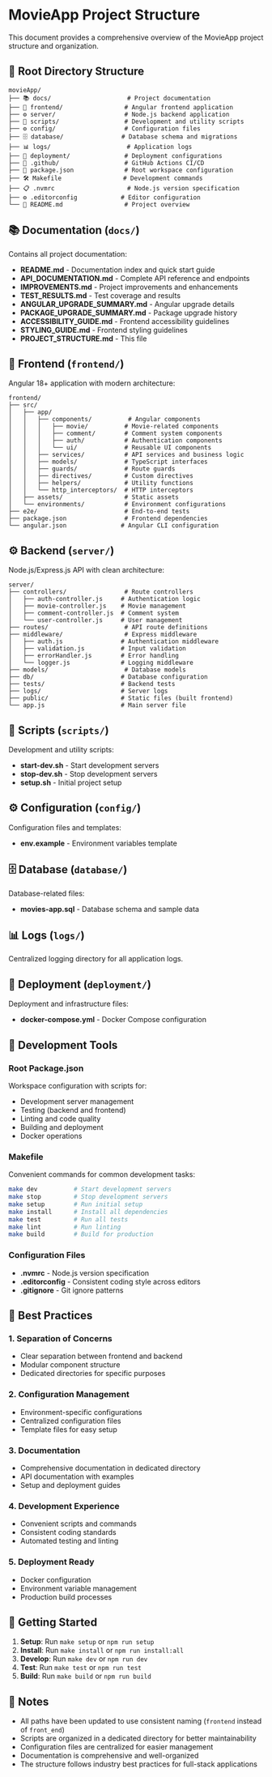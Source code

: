 # MovieApp Project Structure

This document provides a comprehensive overview of the MovieApp project structure and organization.

## 📁 Root Directory Structure

```
movieApp/
├── 📚 docs/                     # Project documentation
├── 🎨 frontend/                 # Angular frontend application
├── ⚙️ server/                   # Node.js backend application
├── 🔧 scripts/                  # Development and utility scripts
├── ⚙️ config/                   # Configuration files
├── 🗄️ database/                # Database schema and migrations
├── 📊 logs/                     # Application logs
├── 🚀 deployment/               # Deployment configurations
├── 🔧 .github/                  # GitHub Actions CI/CD
├── 📄 package.json              # Root workspace configuration
├── 🛠️ Makefile                 # Development commands
├── 📋 .nvmrc                    # Node.js version specification
├── ⚙️ .editorconfig            # Editor configuration
└── 📖 README.md                 # Project overview
```

## 📚 Documentation (`docs/`)

Contains all project documentation:

- **README.md** - Documentation index and quick start guide
- **API_DOCUMENTATION.md** - Complete API reference and endpoints
- **IMPROVEMENTS.md** - Project improvements and enhancements
- **TEST_RESULTS.md** - Test coverage and results
- **ANGULAR_UPGRADE_SUMMARY.md** - Angular upgrade details
- **PACKAGE_UPGRADE_SUMMARY.md** - Package upgrade history
- **ACCESSIBILITY_GUIDE.md** - Frontend accessibility guidelines
- **STYLING_GUIDE.md** - Frontend styling guidelines
- **PROJECT_STRUCTURE.md** - This file

## 🎨 Frontend (`frontend/`)

Angular 18+ application with modern architecture:

```
frontend/
├── src/
│   ├── app/
│   │   ├── components/          # Angular components
│   │   │   ├── movie/          # Movie-related components
│   │   │   ├── comment/        # Comment system components
│   │   │   ├── auth/           # Authentication components
│   │   │   └── ui/             # Reusable UI components
│   │   ├── services/           # API services and business logic
│   │   ├── models/             # TypeScript interfaces
│   │   ├── guards/             # Route guards
│   │   ├── directives/         # Custom directives
│   │   ├── helpers/            # Utility functions
│   │   └── http_interceptors/  # HTTP interceptors
│   ├── assets/                 # Static assets
│   └── environments/           # Environment configurations
├── e2e/                        # End-to-end tests
├── package.json                # Frontend dependencies
└── angular.json               # Angular CLI configuration
```

## ⚙️ Backend (`server/`)

Node.js/Express.js API with clean architecture:

```
server/
├── controllers/                # Route controllers
│   ├── auth-controller.js     # Authentication logic
│   ├── movie-controller.js    # Movie management
│   ├── comment-controller.js  # Comment system
│   └── user-controller.js     # User management
├── routes/                     # API route definitions
├── middleware/                 # Express middleware
│   ├── auth.js                # Authentication middleware
│   ├── validation.js          # Input validation
│   ├── errorHandler.js        # Error handling
│   └── logger.js              # Logging middleware
├── models/                     # Database models
├── db/                        # Database configuration
├── tests/                     # Backend tests
├── logs/                      # Server logs
├── public/                    # Static files (built frontend)
└── app.js                     # Main server file
```

## 🔧 Scripts (`scripts/`)

Development and utility scripts:

- **start-dev.sh** - Start development servers
- **stop-dev.sh** - Stop development servers
- **setup.sh** - Initial project setup

## ⚙️ Configuration (`config/`)

Configuration files and templates:

- **env.example** - Environment variables template

## 🗄️ Database (`database/`)

Database-related files:

- **movies-app.sql** - Database schema and sample data

## 📊 Logs (`logs/`)

Centralized logging directory for all application logs.

## 🚀 Deployment (`deployment/`)

Deployment and infrastructure files:

- **docker-compose.yml** - Docker Compose configuration

## 🔧 Development Tools

### Root Package.json
Workspace configuration with scripts for:
- Development server management
- Testing (backend and frontend)
- Linting and code quality
- Building and deployment
- Docker operations

### Makefile
Convenient commands for common development tasks:
```bash
make dev          # Start development servers
make stop         # Stop development servers
make setup        # Run initial setup
make install      # Install all dependencies
make test         # Run all tests
make lint         # Run linting
make build        # Build for production
```

### Configuration Files
- **.nvmrc** - Node.js version specification
- **.editorconfig** - Consistent coding style across editors
- **.gitignore** - Git ignore patterns

## 🎯 Best Practices

### 1. **Separation of Concerns**
- Clear separation between frontend and backend
- Modular component structure
- Dedicated directories for specific purposes

### 2. **Configuration Management**
- Environment-specific configurations
- Centralized configuration files
- Template files for easy setup

### 3. **Documentation**
- Comprehensive documentation in dedicated directory
- API documentation with examples
- Setup and deployment guides

### 4. **Development Experience**
- Convenient scripts and commands
- Consistent coding standards
- Automated testing and linting

### 5. **Deployment Ready**
- Docker configuration
- Environment variable management
- Production build processes

## 🚀 Getting Started

1. **Setup**: Run `make setup` or `npm run setup`
2. **Install**: Run `make install` or `npm run install:all`
3. **Develop**: Run `make dev` or `npm run dev`
4. **Test**: Run `make test` or `npm run test`
5. **Build**: Run `make build` or `npm run build`

## 📝 Notes

- All paths have been updated to use consistent naming (`frontend` instead of `front_end`)
- Scripts are organized in a dedicated directory for better maintainability
- Configuration files are centralized for easier management
- Documentation is comprehensive and well-organized
- The structure follows industry best practices for full-stack applications 